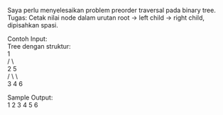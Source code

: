 Saya perlu menyelesaikan problem preorder traversal pada binary tree.  
Tugas: Cetak nilai node dalam urutan root -> left child -> right child, dipisahkan spasi.  

Contoh Input:  
Tree dengan struktur:  
    1  
   / \  
  2   5  
 / \   \  
3   4   6  

Sample Output:  
1 2 3 4 5 6
